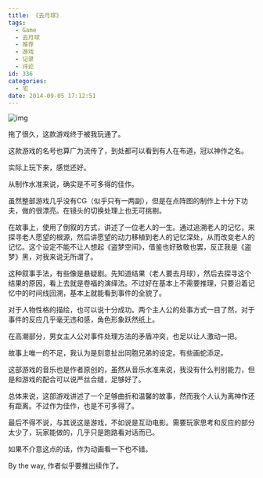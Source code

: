 ```yaml
---
title: 《去月球》
tags:
  - Game
  - 去月球
  - 推荐
  - 游戏
  - 记录
  - 评论
id: 336
categories:
  - 宅
date: 2014-09-05 17:12:51
---
```


![img](http://www.91danji.com/upload/2012127/2012127202744647.jpg)

拖了很久，这款游戏终于被我玩通了。

这款游戏的名号也算广为流传了，到处都可以看到有人在布道，冠以神作之名。

实际上玩下来，感觉还好。

从制作水准来说，确实是不可多得的佳作。

虽然整部游戏几乎没有CG（似乎只有一两副），但是在点阵图的制作上十分下功夫，做的很漂亮。在镜头的切换处理上也无可挑剔。

在故事上，使用了倒叙的方式，讲述了一位老人的一生。通过追溯老人的记忆，来探寻老人愿望的根源，然后讲愿望的动力移植到老人的记忆深处，从而改变老人的记忆。这个设定不能不让人想起《盗梦空间》，借鉴也好致敬也罢，反正我是《盗梦》黑，对我来说无所谓了。

这种叙事手法，有些像是悬疑剧。先知道结果（老人要去月球），然后去探寻这个结果的原因，看上去就是卷福的演绎法。不过好在基本上不需要推理，只要沿着记忆中的时间线回溯，基本上就能看到事件的全貌了。

对于人物性格的描绘，也可以说十分成功。两个主人公的处事方式一目了然，对于事件的反应几乎毫无违和感，角色形象跃然纸上。

在高潮部分，男女主人公对事件处理方法的矛盾冲突，也足以让人激动一把。

故事上唯一的不足，我认为是刻意扯出同胞兄弟的设定。有些画蛇添足。

这部游戏的音乐也是作者原创的，虽然从音乐水准来说，我没有什么判别能力，但是和游戏的配合可以说严丝合缝，足够好了。

总体来说，这部游戏讲述了一个足够曲折和温馨的故事，然而我个人认为离神作还有距离。不过作为佳作，也是不可多得了。

最后不得不说，与其说这是游戏，不如说是互动电影。需要玩家思考和反应的部分太少了，玩家能做的，几乎只是跑路看对话而已。

如果不介意这点的话，作为动画看一下也不错。

By the way, 作者似乎要推出续作了。